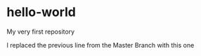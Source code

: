 # hello-world
My very first repository

I replaced the previous line from the Master Branch with this one
